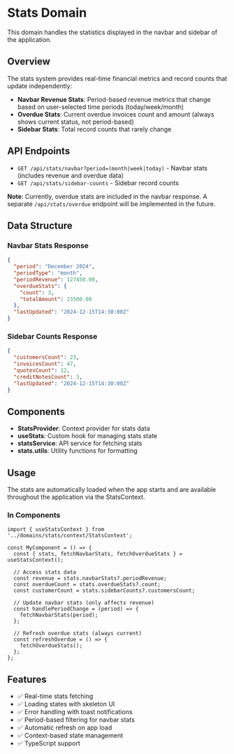 # Stats Domain

This domain handles the statistics displayed in the navbar and sidebar of the application.

## Overview

The stats system provides real-time financial metrics and record counts that update independently:

- **Navbar Revenue Stats**: Period-based revenue metrics that change based on user-selected time periods (today/week/month)
- **Overdue Stats**: Current overdue invoices count and amount (always shows current status, not period-based)
- **Sidebar Stats**: Total record counts that rarely change

## API Endpoints

- `GET /api/stats/navbar?period=(month|week|today)` - Navbar stats (includes revenue and overdue data)
- `GET /api/stats/sidebar-counts` - Sidebar record counts

**Note**: Currently, overdue stats are included in the navbar response. A separate `/api/stats/overdue` endpoint will be implemented in the future.

## Data Structure

### Navbar Stats Response
```json
{
  "period": "December 2024",
  "periodType": "month",
  "periodRevenue": 127450.00,
  "overdueStats": {
    "count": 3,
    "totalAmount": 23500.00
  },
  "lastUpdated": "2024-12-15T14:30:00Z"
}
```

### Sidebar Counts Response
```json
{
  "customersCount": 23,
  "invoicesCount": 47,
  "quotesCount": 12,
  "creditNotesCount": 3,
  "lastUpdated": "2024-12-15T14:30:00Z"
}
```

## Components

- **StatsProvider**: Context provider for stats data
- **useStats**: Custom hook for managing stats state
- **statsService**: API service for fetching stats
- **stats.utils**: Utility functions for formatting

## Usage

The stats are automatically loaded when the app starts and are available throughout the application via the StatsContext.

### In Components
```tsx
import { useStatsContext } from '../domains/stats/context/StatsContext';

const MyComponent = () => {
  const { stats, fetchNavbarStats, fetchOverdueStats } = useStatsContext();
  
  // Access stats data
  const revenue = stats.navbarStats?.periodRevenue;
  const overdueCount = stats.overdueStats?.count;
  const customerCount = stats.sidebarCounts?.customersCount;
  
  // Update navbar stats (only affects revenue)
  const handlePeriodChange = (period) => {
    fetchNavbarStats(period);
  };
  
  // Refresh overdue stats (always current)
  const refreshOverdue = () => {
    fetchOverdueStats();
  };
};
```

## Features

- ✅ Real-time stats fetching
- ✅ Loading states with skeleton UI
- ✅ Error handling with toast notifications
- ✅ Period-based filtering for navbar stats
- ✅ Automatic refresh on app load
- ✅ Context-based state management
- ✅ TypeScript support
